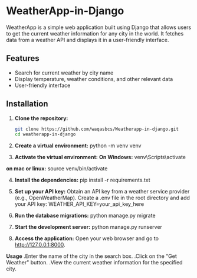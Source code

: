 # WeatherApp-in-Django

WeatherApp is a simple web application built using Django that allows users to get the current weather information for any city in the world. It fetches data from a weather API and displays it in a user-friendly interface.

## Features

- Search for current weather by city name
- Display temperature, weather conditions, and other relevant data
- User-friendly interface

## Installation

1. **Clone the repository:**

   ```bash
   git clone https://github.com/waqasbcs/Weatherapp-in-django.git
   cd weatherapp-in-django

2. **Create a virtual environment:**
   python -m venv venv

3. **Activate the virtual environment:**
 **On Windows:** 
venv\Scripts\activate

 **on mac or linux:**
 source venv/bin/activate

4. **Install the dependencies:**
pip install -r requirements.txt

5. **Set up your API key:**
 Obtain an API key from a weather service provider (e.g., OpenWeatherMap).
 Create a .env file in the root directory and add your API key:
  WEATHER_API_KEY=your_api_key_here

6. **Run the database migrations:**
python manage.py migrate

7. **Start the development server:**
python manage.py runserver

8. **Access the application:**
Open your web browser and go to http://127.0.0.1:8000.

**Usage**
.Enter the name of the city in the search box.
.Click on the "Get Weather" button.
.View the current weather information for the specified city.






























   


